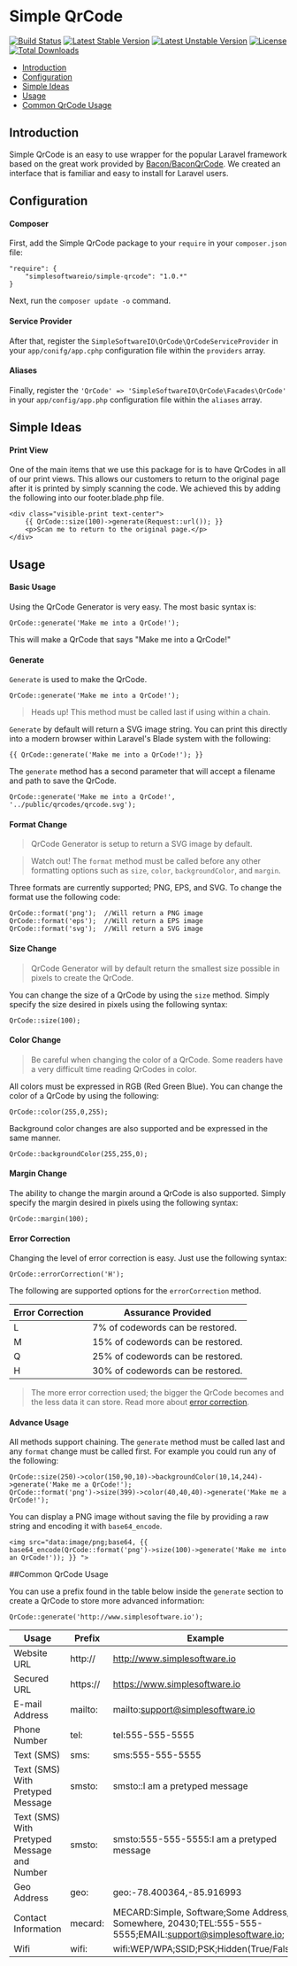 Simple QrCode
========================

[![Build Status](https://travis-ci.org/SimpleSoftwareIO/simple-qrcode.svg?branch=master)](https://travis-ci.org/SimpleSoftwareIO/simple-qrcode)
[![Latest Stable Version](https://poser.pugx.org/simplesoftwareio/simple-qrcode/v/stable.svg)](https://packagist.org/packages/simplesoftwareio/simple-qrcode)
[![Latest Unstable Version](https://poser.pugx.org/simplesoftwareio/simple-qrcode/v/unstable.svg)](https://packagist.org/packages/simplesoftwareio/simple-qrcode)
[![License](https://poser.pugx.org/simplesoftwareio/simple-qrcode/license.svg)](https://packagist.org/packages/simplesoftwareio/simple-qrcode)
[![Total Downloads](https://poser.pugx.org/simplesoftwareio/simple-qrcode/downloads.svg)](https://packagist.org/packages/simplesoftwareio/simple-qrcode)

- [Introduction](#introduction)
- [Configuration](#configuration)
- [Simple Ideas](#ideas)
- [Usage](#usage)
- [Common QrCode Usage](#common-usage)

<a name="introduction"></a>
## Introduction
Simple QrCode is an easy to use wrapper for the popular Laravel framework based on the great work provided by [Bacon/BaconQrCode](https://github.com/Bacon/BaconQrCode).  We created an interface that is familiar and easy to install for Laravel users.

<a name="configuration"></a>
## Configuration

#### Composer

First, add the Simple QrCode package to your `require` in your `composer.json` file:

	"require": {
        "simplesoftwareio/simple-qrcode": "1.0.*"
    }

Next, run the `composer update -o` command.

#### Service Provider

After that, register the `SimpleSoftwareIO\QrCode\QrCodeServiceProvider` in your `app/conifg/app.cphp` configuration file within the `providers` array.

#### Aliases

Finally, register the `'QrCode' => 'SimpleSoftwareIO\QrCode\Facades\QrCode'` in your `app/config/app.php` configuration file within the `aliases` array.

<a name="ideas"></a>
## Simple Ideas

#### Print View

One of the main items that we use this package for is to have QrCodes in all of our print views.  This allows our customers to return to the original page after it is printed by simply scanning the code.  We achieved this by adding the following into our footer.blade.php file.

    <div class="visible-print text-center">
        {{ QrCode::size(100)->generate(Request::url()); }}
        <p>Scan me to return to the original page.</p>
    </div>

<a name="usage"></a>
## Usage

#### Basic Usage

Using the QrCode Generator is very easy.  The most basic syntax is:

    QrCode::generate('Make me into a QrCode!');

This will make a QrCode that says "Make me into a QrCode!"

#### Generate

`Generate` is used to make the QrCode.

    QrCode::generate('Make me into a QrCode!');

>Heads up! This method must be called last if using within a chain.

`Generate` by default will return a SVG image string.  You can print this directly into a modern browser within Laravel's Blade system with the following:

    {{ QrCode::generate('Make me into a QrCode!'); }}

The `generate` method has a second parameter that will accept a filename and path to save the QrCode.

    QrCode::generate('Make me into a QrCode!', '../public/qrcodes/qrcode.svg');

#### Format Change

>QrCode Generator is setup to return a SVG image by default.

>Watch out! The `format` method must be called before any other formatting options such as `size`, `color`, `backgroundColor`, and `margin`.

Three formats are currently supported; PNG, EPS, and SVG.  To change the format use the following code:

    QrCode::format('png');  //Will return a PNG image
    QrCode::format('eps');  //Will return a EPS image
    QrCode::format('svg');  //Will return a SVG image

#### Size Change

>QrCode Generator will by default return the smallest size possible in pixels to create the QrCode.

You can change the size of a QrCode by using the `size` method. Simply specify the size desired in pixels using the following syntax:

    QrCode::size(100);

#### Color Change

>Be careful when changing the color of a QrCode.  Some readers have a very difficult time reading QrCodes in color.

All colors must be expressed in RGB (Red Green Blue).  You can change the color of a QrCode by using the following:

    QrCode::color(255,0,255);

Background color changes are also supported and be expressed in the same manner.

    QrCode::backgroundColor(255,255,0);

#### Margin Change

The ability to change the margin around a QrCode is also supported.  Simply specify the margin desired in pixels using the following syntax:

    QrCode::margin(100);

#### Error Correction

Changing the level of error correction is easy.  Just use the following syntax:

    QrCode::errorCorrection('H');

The following are supported options for the `errorCorrection` method.

| Error Correction | Assurance Provided |
| --- | --- |
| L | 7% of codewords can be restored. |
| M | 15% of codewords can be restored. |
| Q | 25% of codewords can be restored. |
| H | 30% of codewords can be restored. |

>The more error correction used; the bigger the QrCode becomes and the less data it can store. Read more about [error correction](http://en.wikipedia.org/wiki/QR_code#Error_correction).

#### Advance Usage

All methods support chaining.  The `generate` method must be called last and any `format` change must be called first.  For example you could run any of the following:

    QrCode::size(250)->color(150,90,10)->backgroundColor(10,14,244)->generate('Make me a QrCode!');
    QrCode::format('png')->size(399)->color(40,40,40)->generate('Make me a QrCode!');

You can display a PNG image without saving the file by providing a raw string and encoding it with `base64_encode`.

    <img src="data:image/png;base64, {{ base64_encode(QrCode::format('png')->size(100)->generate('Make me into an QrCode!')); }} ">

<a name="common-usage"></a>
##Common QrCode Usage

You can use a prefix found in the table below inside the `generate` section to create a QrCode to store more advanced information:

    QrCode::generate('http://www.simplesoftware.io');


| Usage | Prefix | Example |
| --- | --- | --- |
| Website URL | http:// | http://www.simplesoftware.io |
| Secured URL | https:// | https://www.simplesoftware.io |
| E-mail Address | mailto: | mailto:support@simplesoftware.io |
| Phone Number | tel: | tel:555-555-5555 |
| Text (SMS) | sms: | sms:555-555-5555 |
| Text (SMS) With Pretyped Message | smsto: | smsto::I am a pretyped message |
| Text (SMS) With Pretyped Message and Number | smsto: | smsto:555-555-5555:I am a pretyped message |
| Geo Address | geo: | geo:-78.400364,-85.916993 |
| Contact Information | mecard: | MECARD:Simple, Software;Some Address, Somewhere, 20430;TEL:555-555-5555;EMAIL:support@simplesoftware.io; |
| Wifi | wifi: | wifi:WEP/WPA;SSID;PSK;Hidden(True/False) |
